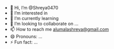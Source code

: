 - 👋 Hi, I’m @Shreya0470
- 👀 I’m interested in 
- 🌱 I’m currently learning
- 💞️ I’m looking to collaborate on ...
- 📫 How to reach me alumalashreya@gmail.com
- 😄 Pronouns: ...
- ⚡ Fun fact: ...

<!---
Shreya0470/Shreya0470 is a ✨ special ✨ repository because its `README.md` (this file) appears on your GitHub profile.
You can click the Preview link to take a look at your changes.
--->
